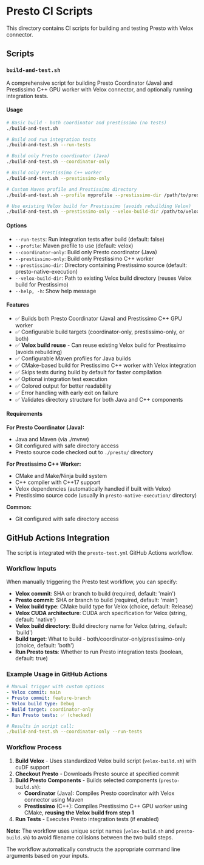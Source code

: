 # Presto CI Scripts

This directory contains CI scripts for building and testing Presto with Velox connector.

## Scripts

### `build-and-test.sh`

A comprehensive script for building Presto Coordinator (Java) and Prestissimo C++ GPU worker with Velox connector, and optionally running integration tests.

#### Usage

```bash
# Basic build - both coordinator and prestissimo (no tests)
./build-and-test.sh

# Build and run integration tests
./build-and-test.sh --run-tests

# Build only Presto coordinator (Java)
./build-and-test.sh --coordinator-only

# Build only Prestissimo C++ worker
./build-and-test.sh --prestissimo-only

# Custom Maven profile and Prestissimo directory
./build-and-test.sh --profile myprofile --prestissimo-dir /path/to/prestissimo --run-tests

# Use existing Velox build for Prestissimo (avoids rebuilding Velox)
./build-and-test.sh --prestissimo-only --velox-build-dir /path/to/velox/build
```

#### Options

- `--run-tests`: Run integration tests after build (default: false)
- `--profile`: Maven profile to use (default: velox)
- `--coordinator-only`: Build only Presto coordinator (Java)
- `--prestissimo-only`: Build only Prestissimo C++ worker
- `--prestissimo-dir`: Directory containing Prestissimo source (default: presto-native-execution)
- `--velox-build-dir`: Path to existing Velox build directory (reuses Velox build for Prestissimo)
- `--help, -h`: Show help message

#### Features

- ✅ Builds both Presto Coordinator (Java) and Prestissimo C++ GPU worker
- ✅ Configurable build targets (coordinator-only, prestissimo-only, or both)
- ✅ **Velox build reuse** - Can reuse existing Velox build for Prestissimo (avoids rebuilding)
- ✅ Configurable Maven profiles for Java builds
- ✅ CMake-based build for Prestissimo C++ worker with Velox integration
- ✅ Skips tests during build by default for faster compilation
- ✅ Optional integration test execution
- ✅ Colored output for better readability
- ✅ Error handling with early exit on failure
- ✅ Validates directory structure for both Java and C++ components

#### Requirements

**For Presto Coordinator (Java):**
- Java and Maven (via ./mvnw)
- Git configured with safe directory access
- Presto source code checked out to `./presto/` directory

**For Prestissimo C++ Worker:**
- CMake and Make/Ninja build system
- C++ compiler with C++17 support
- Velox dependencies (automatically handled if built with Velox)
- Prestissimo source code (usually in `presto-native-execution/` directory)

**Common:**
- Git configured with safe directory access

## GitHub Actions Integration

The script is integrated with the `presto-test.yml` GitHub Actions workflow.

### Workflow Inputs

When manually triggering the Presto test workflow, you can specify:

- **Velox commit**: SHA or branch to build (required, default: 'main')
- **Presto commit**: SHA or branch to build (required, default: 'main')  
- **Velox build type**: CMake build type for Velox (choice, default: Release)
- **Velox CUDA architecture**: CUDA arch specification for Velox (string, default: 'native')
- **Velox build directory**: Build directory name for Velox (string, default: 'build')
- **Build target**: What to build - both/coordinator-only/prestissimo-only (choice, default: 'both')
- **Run Presto tests**: Whether to run Presto integration tests (boolean, default: true)

### Example Usage in GitHub Actions

```yaml
# Manual trigger with custom options
- Velox commit: main
- Presto commit: feature-branch
- Velox build type: Debug
- Build target: coordinator-only
- Run Presto tests: ✅ (checked)

# Results in script call:
./build-and-test.sh --coordinator-only --run-tests
```

### Workflow Process

1. **Build Velox** - Uses standardized Velox build script (`velox-build.sh`) with cuDF support
2. **Checkout Presto** - Downloads Presto source at specified commit  
3. **Build Presto Components** - Builds selected components (`presto-build.sh`):
   - **Coordinator** (Java): Compiles Presto coordinator with Velox connector using Maven
   - **Prestissimo** (C++): Compiles Prestissimo C++ GPU worker using CMake, **reusing the Velox build from step 1**
4. **Run Tests** - Executes Presto integration tests (if enabled)

**Note:** The workflow uses unique script names (`velox-build.sh` and `presto-build.sh`) to avoid filename collisions between the two build steps.

The workflow automatically constructs the appropriate command line arguments based on your inputs.